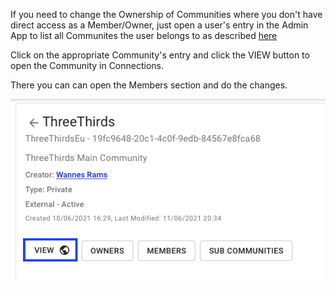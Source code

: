 If you need to change the Ownership of Communities where you don't have direct access as a Member/Owner, just open a user's entry in the Admin App to list all Communites the user belongs to as described [here](https://docs.collab.cloud/admin/communities-list-per-user/)

Click on the appropriate Community's entry and click the VIEW button to open the Community in Connections.

There you can can open the Members section and do the changes.

![Last login](/assets/images/screen-shots/admin/communities-view.png)
